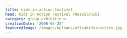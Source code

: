 ```yaml
---
title: kids-in-action-festival
head: Kids in Action Festival Thessaloniki
category: group-exhibitions
creationDate: '2008-05-25'
featuredImage: /images/uploads/afisakidsinaction.jpg
---
```


